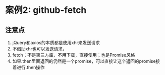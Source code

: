 # 案例2: github-fetch
## 注意点
1. jQuery和axios的本质都是使用xhr来发送请求
2. 不借助xhr也可以发送请求，
3. fetch；不是第三方库，不用下载，直接使用；也是Promise风格
4. 如果.then里面返回的仍然是一个promise，可以直接让这个返回的promise接着进行.then操作



